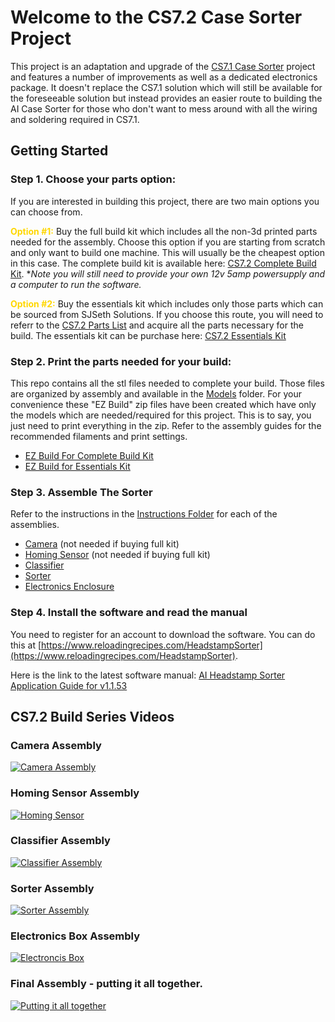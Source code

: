 # Welcome to the CS7.2 Case Sorter Project

This project is an adaptation and upgrade of the [CS7.1 Case Sorter](https://github.com/sjseth/AI-Case-Sorter-CS7.1) project and features a number of improvements as well as a dedicated electronics package. It doesn't replace the CS7.1 solution which will still be available for the foreseeable solution but instead provides an easier route to building the AI Case Sorter for those who don't want to mess around with all the wiring and soldering required in CS7.1. 

## Getting Started

### Step 1. Choose your parts option:

If you are interested in building this project, there are two main options you can choose from. 

<font style="color:gold">**Option #1:**</font> Buy the full build kit which includes all the non-3d printed parts needed for the assembly. Choose this option if you are starting from scratch and only want to build one machine. This will usually be the cheapest option in this case. The complete build kit is available here: [CS7.2 Complete Build Kit](https://shop.sjseth.com/products/cs7-2-complete-build-kit).  **Note you will still need to provide your own 12v 5amp powersupply and a computer to run the software.* 

<font style="color:gold">**Option #2:** </font>Buy the essentials kit which includes only those parts which can be sourced from SJSeth Solutions. If you choose this route, you will need to referr to the [CS7.2 Parts List](https://www.reloadingrecipes.com/Partslist/Display/1) and acquire all the parts necessary for the build. The essentials kit can be purchase here: [CS7.2 Essentials Kit](https://shop.sjseth.com/products/cs7-2-essentials-kit)

### Step 2. Print the parts needed for your build:

This repo contains all the stl files needed to complete your build. Those files are organized by assembly and available in the [Models](./Models/) folder. For your convenience these "EZ Build" zip files have been created which have only the models which are needed/required for this project. This is to say, you just need to print everything in the zip. Refer to the assembly guides for the recommended filaments and print settings. 

* [EZ Build For Complete Build Kit](./Full%20Parts%20Kit%20Build.zip)
* [EZ Build for Essentials Kit](./Essentials%20Build.zip)

### Step 3. Assemble The Sorter

Refer to the instructions in the [Instructions Folder](./instructions/) for each of the assemblies.

* [Camera](./Instructions/CS7.2%20Camera%20Assembly%20Guide.pdf) (not needed if buying full kit)
* [Homing Sensor](./Instructions/CS7.2%20Homing%20Sensor%20Assembly%20Guide.pdf) (not needed if buying full kit)
* [Classifier](./Instructions/CS7.2%20Classifier%20Assembly%20Guide.pdf)
* [Sorter](./Instructions/CS7.2%20Sorter%20Assembly%20Guide.pdf)
* [Electronics Enclosure](./Instructions/CS7.2%20Electronics%20Box%20Assembly.pdf)



### Step 4. Install the software and read the manual
You need to register for an account to download the software. You can do this at [https://www.reloadingrecipes.com/HeadstampSorter](https://www.reloadingrecipes.com/HeadstampSorter). 

Here is the link to the latest software manual: [AI Headstamp Sorter Application Guide for v1.1.53](./Instructions/AI%20Headstamp%20Sorter%20Application%20Guide_11531.pdf)



## CS7.2 Build Series Videos
### Camera Assembly
[![Camera Assembly](https://img.youtube.com/vi/B2Un%2Dj%2DgyE4/hqdefault.jpg)](https://youtu.be/B2Un%2Dj%2DgyE4)

### Homing Sensor Assembly
[![Homing Sensor](https://img.youtube.com/vi/8RCl6ofWERs/hqdefault.jpg)](https://youtu.be/8RCl6ofWERs)

### Classifier Assembly
[![Classifier Assembly](https://img.youtube.com/vi/V4ZLb2sHJYE/hqdefault.jpg)](https://youtu.be/V4ZLb2sHJYE)

### Sorter Assembly
[![Sorter Assembly](https://img.youtube.com/vi/yfZtguaGFcg/hqdefault.jpg)](https://youtu.be/yfZtguaGFcg)

### Electronics Box Assembly
[![Electroncis Box](https://img.youtube.com/vi/7Ex8II1yqZ4/hqdefault.jpg)](https://youtu.be/7Ex8II1yqZ4)

### Final Assembly - putting it all together. 
[![Putting it all together](https://img.youtube.com/vi/NzxutLAYxv8/hqdefault.jpg)](https://youtu.be/NzxutLAYxv8)

